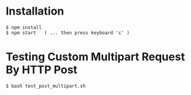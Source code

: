 # Installation

~~~
$ npm install
$ npm start   ( ... then press keyboard 'c' )
~~~

# Testing Custom Multipart Request By HTTP Post
~~~
$ bash test_post_multipart.sh
~~~
